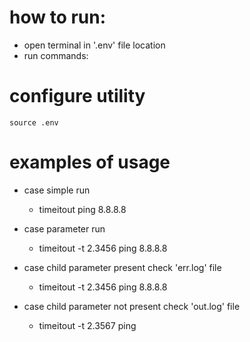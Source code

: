 # how to run:
 - open terminal in '.env' file location
 - run commands:

# configure utility
    source .env

# examples of usage
 - case simple run
    - timeitout ping 8.8.8.8

 - case parameter run
   - timeitout -t 2.3456 ping 8.8.8.8

 - case child parameter present check 'err.log' file
   - timeitout -t 2.3456 ping 8.8.8.8

 - case child parameter not present check 'out.log' file
   - timeitout -t 2.3567 ping
